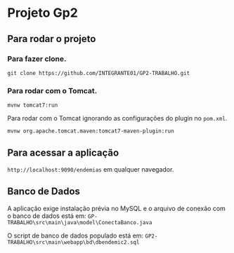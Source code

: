 # Projeto Gp2

## Para rodar o projeto

### Para fazer clone.

`git clone https://github.com/INTEGRANTE01/GP2-TRABALHO.git`

### Para rodar com o Tomcat.

`mvnw tomcat7:run`

Para rodar com o Tomcat ignorando as configurações do plugin no `pom.xml`.

`mvnw org.apache.tomcat.maven:tomcat7-maven-plugin:run`

## Para acessar a aplicação

`http://localhost:9090/endemias` em qualquer navegador.

## Banco de Dados

A aplicação exige instalação prévia no MySQL e o arquivo de conexão com o banco de dados está em: `GP-TRABALHO\src\main\java\model\ConectaBanco.java`

O script de banco de dados populado está em: `GP2-TRABALHO\src\main\webapp\bd\dbendemic2.sql`
